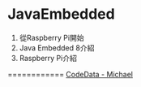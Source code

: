 JavaEmbedded
============

1. 從Raspberry Pi開始
2. Java Embedded 8介紹
3. Raspberry Pi介紹

============
[CodeData - Michael](http://www.codedata.com.tw/author/michael)
